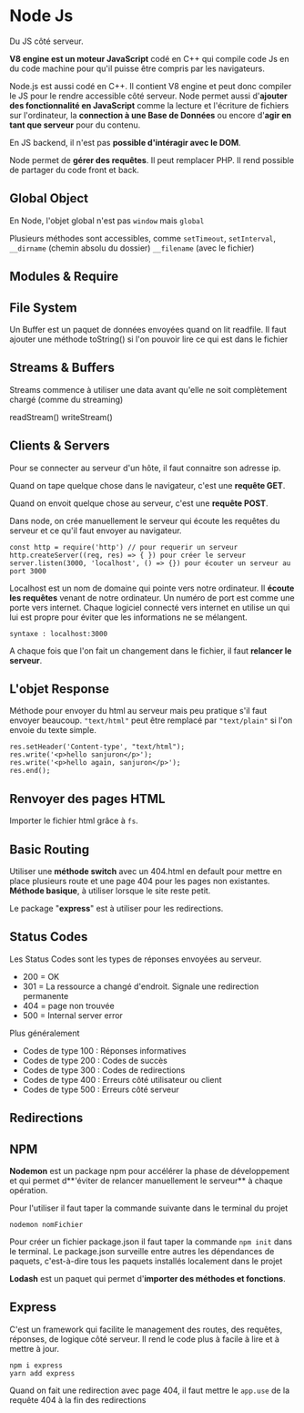 Node Js
======

 Du JS côté serveur.

 **V8 engine est un moteur JavaScript** codé en C++ qui compile code Js en du code machine pour qu'il puisse être compris par les navigateurs.

 Node.js est aussi codé en C++. Il contient V8 engine et peut donc compiler le JS pour le rendre accessible côté serveur. Node permet aussi d'**ajouter des fonctionnalité en JavaScript** comme la lecture et l'écriture de fichiers sur l'ordinateur, la **connection à une Base de Données** ou encore d'**agir en tant que serveur** pour du contenu.

 En JS backend, il n'est pas **possible d'intéragir avec le DOM**.

 Node permet de **gérer des requêtes**. Il peut remplacer PHP. Il rend possible de partager du code front et back.

Global Object
------------

En Node, l'objet global n'est pas `window` mais `global`

Plusieurs méthodes sont accessibles, comme `setTimeout`, `setInterval`, `__dirname` (chemin absolu du dossier) `__filename` (avec le fichier)

Modules & Require
--------------

File System
----------

Un Buffer est un paquet de données envoyées quand on lit readfile. Il faut ajouter une méthode toString() si l'on pouvoir lire ce qui est dans le fichier


Streams & Buffers
---------

Streams commence à utiliser une data avant qu'elle ne soit complètement chargé (comme du streaming)

readStream()
writeStream()


Clients & Servers
--------------

Pour se connecter au serveur d'un hôte, il faut connaitre son adresse ip.

Quand on tape quelque chose dans le navigateur, c'est une **requête GET**.

Quand on envoit quelque chose au serveur, c'est une **requête POST**.

Dans node, on crée manuellement le serveur qui écoute les requêtes du serveur et ce qu'il faut envoyer au navigateur.

    const http = require('http') // pour requerir un serveur
    http.createServer((req, res) => { }) pour créer le serveur
    server.listen(3000, 'localhost', () => {}) pour écouter un serveur au port 3000

Localhost est un nom de domaine qui pointe vers notre ordinateur. Il **écoute les requêtes** venant de notre ordinateur. Un numéro de port est comme une porte vers internet. Chaque logiciel connecté vers internet en utilise un qui lui est propre pour éviter que les informations ne se mélangent.

    syntaxe : localhost:3000

A chaque fois que l'on fait un changement dans le fichier, il faut **relancer le serveur**.

L'objet Response
----------------

Méthode pour envoyer du html au serveur mais peu pratique s'il faut envoyer beaucoup. `"text/html"` peut être remplacé par `"text/plain"` si l'on envoie du texte simple.

    res.setHeader('Content-type', "text/html");
    res.write('<p>hello sanjuron</p>');
    res.write('<p>hello again, sanjuron</p>');
    res.end();


Renvoyer des pages HTML
---------------------

Importer le fichier html grâce à `fs`. 

Basic Routing
-----------

Utiliser une **méthode switch** avec un  404.html en default pour mettre en place plusieurs route et une page 404 pour les pages non existantes. **Méthode basique**, à utiliser lorsque le site reste petit.

Le package "**express**" est à utiliser pour les redirections.

Status Codes
-----------

Les Status Codes sont les types de réponses envoyées au serveur.

- 200 = OK
- 301 = La ressource a changé d'endroit. Signale une redirection permanente
- 404 = page non trouvée
- 500 = Internal server error

Plus généralement

- Codes de type 100 : Réponses informatives
- Codes de type 200 : Codes de succès
- Codes de type 300 : Codes de redirections
- Codes de type 400 : Erreurs côté utilisateur ou client
- Codes de type 500 : Erreurs côté serveur

Redirections
-------------


NPM
----

**Nodemon** est un package npm pour accélérer la phase de développement et qui permet d**'éviter de relancer manuellement le serveur** à chaque opération.

Pour l'utiliser il faut taper la commande suivante dans le terminal du projet

    nodemon nomFichier

Pour créer un fichier package.json il faut taper la commande `npm init` dans le terminal. Le package.json surveille entre autres les dépendances de paquets, c'est-à-dire tous les paquets installés localement dans le projet

**Lodash** est un paquet qui permet d'**importer des méthodes et fonctions**.

Express
------

C'est un framework qui facilite le management des routes, des requêtes, réponses, de logique côté serveur. Il rend le code plus à facile à lire et à mettre à jour.

    npm i express 
    yarn add express

Quand on fait une redirection avec page 404, il faut mettre le `app.use` de la requête 404 à la fin des redirections